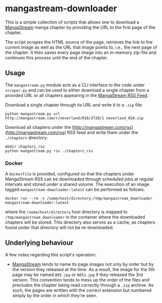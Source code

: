 # mangastream-downloader

This is a simple collection of scripts that allows one to download a [MangaStream](http://mangastream.com/) manga chapter by providing the URL to the first page of the chapter.

The script scrapes the HTML source of the page, retrieves the link to the current image as well as the URL that image points to, i.e., the next page of the chapter. It then saves every page image into an in-memory zip-file and continues this process until the end of the chapter.

## Usage

The `mangastream.py` module acts as a CLI interface to the code under `scraper.py` and can be used to either download a single chapter from a provided URL or all chapters appearing in the [MangaStream RSS Feed](http://mangastream.com/rss).

Download a single chapter through its URL and write it to a `.zip` file:

    python mangastream.py url http://mangastream.com/r/neverland/010/3728/1 neverland_010.zip

Download all chapters under the [http://mangastream.com/rss](http://mangastream.com/rss) RSS feed and write them under the `./chapters` directory:

    mkdir chapters_rss
    python mangastream.py rss ./chapters_rss

### Docker

A `Dockerfile` is provided, configured so that the chapters under MangaStream RSS can be downloaded through scheduled jobs at regular intervals and stored under a shared volume. The execution of an image tagged `mangastream-downloader:latest` can be performed as follows:

    docker run --rm -v /some/host/directory:/tmp/mangastream_downloader mangastream-downloader:latest

where the `/some/host/directory` host directory is mapped to `/tmp/mangastream_downloader` in the container where the downloaded chapters will be stored. This directory also serves as a cache, as chapters found under that directory will not be re-downloaded.

## Underlying behaviour

A few notes regarding this script's operation:

- [MangaStream](http://mangastream.com/) tends to name its page images not only by order but by the version they released at the time. As a result, the image for the 5th page may be named `005.jpg` or `0053.jpg` if they released the 3rd version. This convention tends to mess up the order of the files and precludes the chapter being read correctly through a `.zip` archive. As such, the pages are written with the correct extension but numbered simply by the order in which they're seen.

